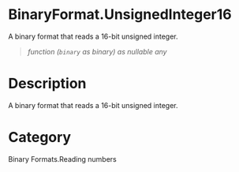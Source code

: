 # BinaryFormat.UnsignedInteger16
A binary format that reads a 16-bit unsigned integer.
> _function (<code>binary</code> as binary) as nullable any_

# Description 
A binary format that reads a 16-bit unsigned integer.
# Category 
Binary Formats.Reading numbers
